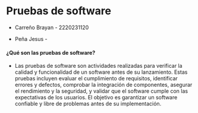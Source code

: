 # Pruebas de software
* Carreño Brayan - 2220231120

* Peña Jesus -

#### ¿Qué son las pruebas de software?

* Las pruebas de software son actividades realizadas para verificar la calidad y funcionalidad de un software antes de su lanzamiento. Estas pruebas incluyen evaluar el cumplimiento de requisitos, identificar errores y defectos, comprobar la integración de componentes, asegurar el rendimiento y la seguridad, y validar que el software cumple con las expectativas de los usuarios. El objetivo es garantizar un software confiable y libre de problemas antes de su implementación.
